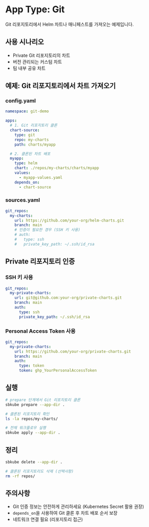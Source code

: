 # App Type: Git

Git 리포지토리에서 Helm 차트나 매니페스트를 가져오는 예제입니다.

## 사용 시나리오

- Private Git 리포지토리의 차트
- 버전 관리되는 커스텀 차트
- 팀 내부 공유 차트

## 예제: Git 리포지토리에서 차트 가져오기

### config.yaml
```yaml
namespace: git-demo

apps:
  # 1. Git 리포지토리 클론
  chart-source:
    type: git
    repo: my-charts
    path: charts/myapp

  # 2. 클론된 차트 배포
  myapp:
    type: helm
    chart: ./repos/my-charts/charts/myapp
    values:
      - myapp-values.yaml
    depends_on:
      - chart-source
```

### sources.yaml
```yaml
git_repos:
  my-charts:
    url: https://github.com/your-org/helm-charts.git
    branch: main
    # 인증이 필요한 경우 (SSH 키 사용)
    # auth:
    #   type: ssh
    #   private_key_path: ~/.ssh/id_rsa
```

## Private 리포지토리 인증

### SSH 키 사용
```yaml
git_repos:
  my-private-charts:
    url: git@github.com:your-org/private-charts.git
    branch: main
    auth:
      type: ssh
      private_key_path: ~/.ssh/id_rsa
```

### Personal Access Token 사용
```yaml
git_repos:
  my-private-charts:
    url: https://github.com/your-org/private-charts.git
    branch: main
    auth:
      type: token
      token: ghp_YourPersonalAccessToken
```

## 실행

```bash
# prepare 단계에서 Git 리포지토리 클론
sbkube prepare --app-dir .

# 클론된 리포지토리 확인
ls -la repos/my-charts/

# 전체 워크플로우 실행
sbkube apply --app-dir .
```

## 정리

```bash
sbkube delete --app-dir .

# 클론된 리포지토리도 삭제 (선택사항)
rm -rf repos/
```

## 주의사항

- Git 인증 정보는 안전하게 관리하세요 (Kubernetes Secret 활용 권장)
- `depends_on`을 사용하여 Git 클론 후 차트 배포 순서 보장
- 네트워크 연결 필요 (리포지토리 접근)
